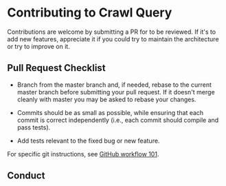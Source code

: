 # Contributing to Crawl Query

Contributions are welcome by submitting a PR for to be reviewed. If it's to add new features, appreciate it if you could try to maintain the architecture or try to improve on it.

## Pull Request Checklist

- Branch from the master branch and, if needed, rebase to the current master branch before submitting your pull request. If it doesn't merge cleanly with master you may be asked to rebase your changes.

- Commits should be as small as possible, while ensuring that each commit is correct independently (i.e., each commit should compile and pass tests).

- Add tests relevant to the fixed bug or new feature.

For specific git instructions, see [GitHub workflow 101](https://github.com/servo/servo/wiki/GitHub-workflow).

## Conduct
